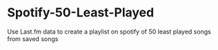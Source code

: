 # Spotify-50-Least-Played
Use Last.fm data to create a playlist on spotify of 50 least played songs from saved songs
